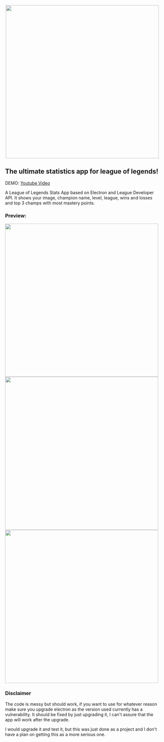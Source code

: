 <h1 align="center">
  <img src="https://i.imgur.com/goBt8z7.png" width="500">
</h1>

<h2>The ultimate statistics app for league of legends!</h2>

DEMO: <a href="https://youtu.be/lrw8r1CESW8?t=28s">Youtube Video</a>

A League of Legends Stats App based on Electron and League Developer API.
It shows your image, champion name, level, league, wins and losses and top 3 champs with most mastery points.

<h3>Preview: </h3>
<img src="https://i.imgur.com/oz8VHVJ.png" width="500">
<img src="https://i.imgur.com/srxNJAb.png" width="500">
<img src="https://i.imgur.com/IIcNZdP.jpg" width="500">

<h3> Disclaimer </h3>
The code is messy but should work, if you want to use for whatever reason make sure you upgrade electron as the version used currently has a vulnerability. It should be fixed by just upgrading it, I can't assure that the app will work after the upgrade.

I would upgrade it and test it, but this was just done as a project and I don't have a plan on getting this as a more serious one.
